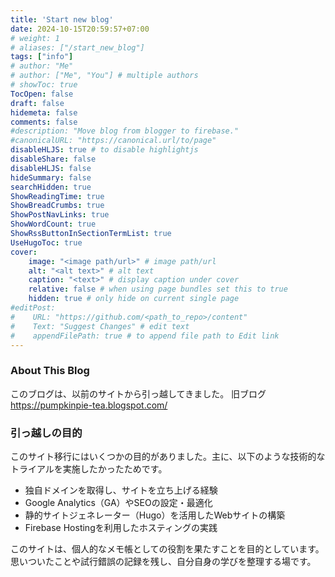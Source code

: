 ```yaml
---
title: 'Start new blog'
date: 2024-10-15T20:59:57+07:00
# weight: 1
# aliases: ["/start_new_blog"]
tags: ["info"]
# author: "Me"
# author: ["Me", "You"] # multiple authors
# showToc: true
TocOpen: false
draft: false
hidemeta: false
comments: false
#description: "Move blog from blogger to firebase."
#canonicalURL: "https://canonical.url/to/page"
disableHLJS: true # to disable highlightjs
disableShare: false
disableHLJS: false
hideSummary: false
searchHidden: true
ShowReadingTime: true
ShowBreadCrumbs: true
ShowPostNavLinks: true
ShowWordCount: true
ShowRssButtonInSectionTermList: true
UseHugoToc: true
cover:
    image: "<image path/url>" # image path/url
    alt: "<alt text>" # alt text
    caption: "<text>" # display caption under cover
    relative: false # when using page bundles set this to true
    hidden: true # only hide on current single page
#editPost:
#    URL: "https://github.com/<path_to_repo>/content"
#    Text: "Suggest Changes" # edit text
#    appendFilePath: true # to append file path to Edit link
---
```


### About This Blog

このブログは、以前のサイトから引っ越してきました。
旧ブログ　https://pumpkinpie-tea.blogspot.com/

### 引っ越しの目的

このサイト移行にはいくつかの目的がありました。主に、以下のような技術的なトライアルを実施したかったためです。

- 独自ドメインを取得し、サイトを立ち上げる経験
- Google Analytics（GA）やSEOの設定・最適化
- 静的サイトジェネレーター（Hugo）を活用したWebサイトの構築
- Firebase Hostingを利用したホスティングの実践

このサイトは、個人的なメモ帳としての役割を果たすことを目的としています。
思いついたことや試行錯誤の記録を残し、自分自身の学びを整理する場です。
